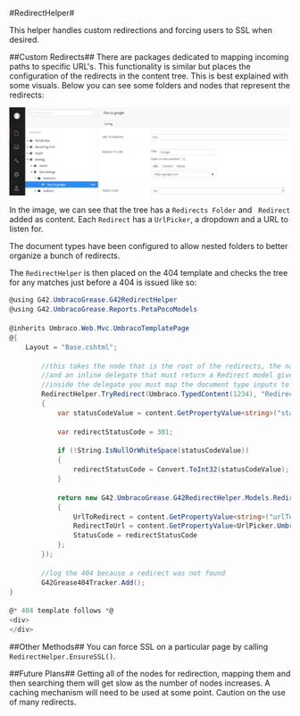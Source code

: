#RedirectHelper#

This helper handles custom redirections and forcing users to SSL when desired.

##Custom Redirects##
There are packages dedicated to mapping incoming paths to specific URL's. This functionality is similar but places the configuration of the redirects in the content tree. This is best explained with some visuals. Below you can see some folders and nodes that represent the redirects:

![redirects-tree.png](assets/redirects-tree.png)

In the image, we can see that the tree has a `Redirects Folder` and ` Redirect` added as content. Each `Redirect` has a `UrlPicker`, a dropdown and a URL to listen for.

The document types have been configured to allow nested folders to better organize a bunch of redirects.

The `RedirectHelper` is then placed on the 404 template and checks the tree for any matches just before a 404 is issued like so:

```c#
@using G42.UmbracoGrease.G42RedirectHelper
@using G42.UmbracoGrease.Reports.PetaPocoModels

@inherits Umbraco.Web.Mvc.UmbracoTemplatePage
@{
    Layout = "Base.cshtml";
   
        //this takes the node that is the root of the redirects, the name of the redirect document type 
        //and an inline delegate that must return a Redirect model given the redirect IPublishedContent
        //inside the delegate you must map the document type inputs to the model
        RedirectHelper.TryRedirect(Umbraco.TypedContent(1234), "Redirect", (content) =>
        {
            var statusCodeValue = content.GetPropertyValue<string>("statusCode");
            
            var redirectStatusCode = 301;

            if (!String.IsNullOrWhiteSpace(statusCodeValue))
            {
                redirectStatusCode = Convert.ToInt32(statusCodeValue);
            }
            
            return new G42.UmbracoGrease.G42RedirectHelper.Models.Redirect()
            {              
                UrlToRedirect = content.GetPropertyValue<string>("urlToRedirect"),
                RedirectToUrl = content.GetPropertyValue<UrlPicker.Umbraco.Models.UrlPicker>("redirectToUrl").Url,
                StatusCode = redirectStatusCode
            };
        });
        
        //log the 404 because a redirect was not found
        G42Grease404Tracker.Add();
}

@* 404 template follows *@
<div>
</div>
```

##Other Methods##
You can force SSL on a particular page by calling `RedirectHelper.EnsureSSL()`.

##Future Plans##
Getting all of the nodes for redirection, mapping them and then searching them will get slow as the number of nodes increases. A caching mechanism will need to be used at some point. Caution on the use of many redirects.